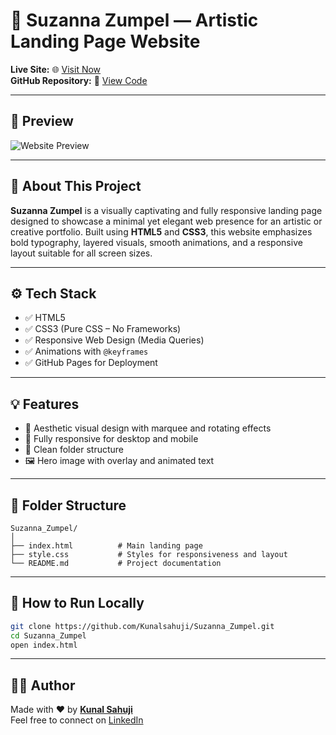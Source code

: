 # 🌸 Suzanna Zumpel — Artistic Landing Page Website

**Live Site:** 🌐 [Visit Now](https://kunalsahuji.github.io/Suzanna_Zumpel/)  
**GitHub Repository:** 🔗 [View Code](https://github.com/Kunalsahuji/Suzanna_Zumpel/blob/master/README.md)

---

## 📸 Preview

![Website Preview](https://drive.google.com/uc?export=view&id=1UAPv6FxHY4tpdXVI9FPV-DEkxFbG7SJX)

---

## 📌 About This Project

**Suzanna Zumpel** is a visually captivating and fully responsive landing page designed to showcase a minimal yet elegant web presence for an artistic or creative portfolio. Built using **HTML5** and **CSS3**, this website emphasizes bold typography, layered visuals, smooth animations, and a responsive layout suitable for all screen sizes.

---

## ⚙️ Tech Stack

- ✅ HTML5
- ✅ CSS3 (Pure CSS – No Frameworks)
- ✅ Responsive Web Design (Media Queries)
- ✅ Animations with `@keyframes`
- ✅ GitHub Pages for Deployment

---

## 💡 Features

- 🎨 Aesthetic visual design with marquee and rotating effects
- 📱 Fully responsive for desktop and mobile
- 📂 Clean folder structure
- 🖼️ Hero image with overlay and animated text

---

## 🧱 Folder Structure

```
Suzanna_Zumpel/
│
├── index.html          # Main landing page
├── style.css           # Styles for responsiveness and layout
└── README.md           # Project documentation
```

---

## 🚀 How to Run Locally

```bash
git clone https://github.com/Kunalsahuji/Suzanna_Zumpel.git
cd Suzanna_Zumpel
open index.html
```

---

## 🧑‍💻 Author

Made with ❤️ by **[Kunal Sahuji](https://github.com/Kunalsahuji/kunal-sahu)**  
Feel free to connect on [LinkedIn](https://www.linkedin.com/in/kunal-sahu-7688ba1b0/
)